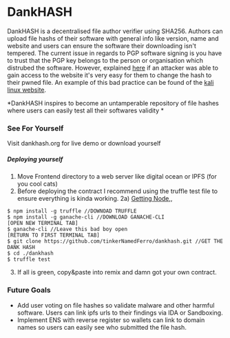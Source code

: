 # DankHASH
DankHASH is a decentralised file author verifier using SHA256. Authors can upload file hashs of their software with general info like version, name and website and users can ensure the software their downloading isn't tempered. The current issue in regards to PGP software signing is you have to trust that the PGP key belongs to the person or organisation which distrubed the software. However, explained [here](https://youtu.be/b4b8ktEV4Bg?list=UU9-y-6csu5WGm29I7JiwpnA&t=394) if an  attacker was able to gain access to the website it's very easy for them to change the hash to their pwned file. An example of this bad practice can be found of the [kali linux website](https://www.kali.org/downloads/).

*DankHASH inspires to become an untamperable repository of file hashes where users can easily test all their softwares validity *

### See For Yourself
Visit dankhash.org for live demo or download yourself
##### Deploying yourself
1) Move Frontend directory to a web server like digital ocean or IPFS (for you cool cats)
2) Before deploying the contract I recommend using the truffle test file to ensure everything is kinda working.
2a) [Getting Node](https://nodesource.com/blog/installing-node-js-tutorial-using-nvm-on-mac-os-x-and-ubuntu/),,
```
$ npm install -g truffle //DOWNOAD TRUFFLE
$ npm install -g ganache-cli //DOWNLOAD GANACHE-CLI
[OPEN NEW TERMINAL TAB]
$ ganache-cli //Leave this bad boy open
[RETURN TO FIRST TERMINAL TAB]
$ git clone https://github.com/tinkerNamedFerro/dankhash.git //GET THE DANK HASH 
$ cd ./dankhash
$ truffle test
```
3. If all is green, copy&paste into remix and damn got your own contract.



### Future Goals
* Add user voting on file hashes so validate malware and other harmful software. Users can link ipfs urls to their findings via IDA or Sandboxing.
* Implement ENS with reverse register so wallets can link to domain names so users can easily see who submitted the file hash.



